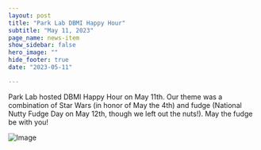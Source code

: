 ```yaml
---
layout: post
title: "Park Lab DBMI Happy Hour"
subtitle: "May 11, 2023"
page_name: news-item
show_sidebar: false
hero_image: ""
hide_footer: true
date: "2023-05-11"

---
```


Park Lab hosted DBMI Happy Hour on May 11th. Our theme was a combination of Star Wars (in honor of May the 4th) and fudge (National Nutty Fudge Day on May 12th, though we left out the nuts!). May the fudge be with you!

![Image](https://compbio.hms.harvard.edu/sites/projects.iq.harvard.edu/files/styles/os_files_xxlarge/public/parklab/files/parklab_2.jpg?m=1685543583&itok=WzZDkAcy)

